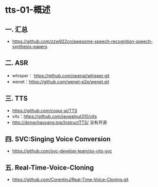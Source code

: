 # tts-01-概述

## 一. 汇总
- https://github.com/zzw922cn/awesome-speech-recognition-speech-synthesis-papers

## 二. ASR
- whisper： https://github.com/openai/whisper.git
- wenet：https://github.com/wenet-e2e/wenet.git

## 三. TTS
- https://github.com/coqui-ai/TTS
- vits：https://github.com/jaywalnut310/vits
- http://dongchaoyang.top/InstructTTS/ 没有开源

## 四. SVC:Singing Voice Conversion
- https://github.com/svc-develop-team/so-vits-svc

## 五. Real-Time-Voice-Cloning
- https://github.com/CorentinJ/Real-Time-Voice-Cloning.git